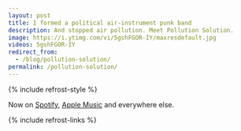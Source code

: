 ```yaml
---
layout: post
title: I formed a political air-instrument punk band
description: And stopped air pollution. Meet Pollution Solution.
image: https://i.ytimg.com/vi/5gshFGOR-IY/maxresdefault.jpg
videos: 5gshFGOR-IY
redirect_from:
  - /blog/pollution-solution/
permalink: /pollution-solution/
---
```


{% include refrost-style %}

Now on [Spotify](https://open.spotify.com/track/5feG06CWr6qris7A1xk7NV?si=rI2dmvSVTbetFJOZ-pN1JQ), [Apple Music](https://music.apple.com/gb/album/pollution-solution/1477411206?i=1477411207) and everywhere else.

<div class="youtube-player" data-id="{{ page.videos }}" data-thumb="{{ page.image }}"></div>

{% include refrost-links %}
